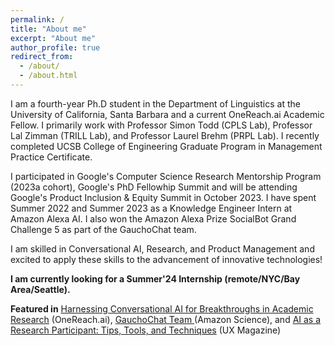 ```yaml
---
permalink: /
title: "About me"
excerpt: "About me"
author_profile: true
redirect_from: 
  - /about/
  - /about.html
---
```


I am a fourth-year Ph.D student in the Department of Linguistics at the University of California, Santa Barbara and a current OneReach.ai Academic Fellow. I primarily work with Professor Simon Todd (CPLS Lab), Professor Lal Zimman (TRILL Lab), and Professor Laurel Brehm (PRPL Lab). I recently completed UCSB College of Engineering Graduate Program in Management Practice Certificate.  

I participated in Google's Computer Science Research Mentorship Program (2023a cohort), Google's PhD Fellowhip Summit and will be attending Google's Product Inclusion & Equity Summit in October 2023. I have spent Summer 2022 and Summer 2023 as a Knowledge Engineer Intern at Amazon Alexa AI. I also won the Amazon Alexa Prize SocialBot Grand Challenge 5 as part of the GauchoChat team.

I am skilled in Conversational AI, Research, and Product Management and excited to apply these skills to the advancement of innovative technologies!

**I am currently looking for a Summer'24 Internship (remote/NYC/Bay Area/Seattle).**

**Featured in** <a href="https://onereach.ai/harnessing-conversational-ai-for-breakthroughs-in-academic-research/">Harnessing Conversational AI for Breakthroughs in Academic Research</a> (OneReach.ai), <a href="https://www.amazon.science/alexa-prize/teams/gauchochat-2022"> GauchoChat Team </a> (Amazon Science), and <a href="https://uxmag.com/articles/ai-as-a-research-participant-tips-tools-and-techniques"> AI as a Research Participant: Tips, Tools, and Techniques</a> (UX Magazine)






